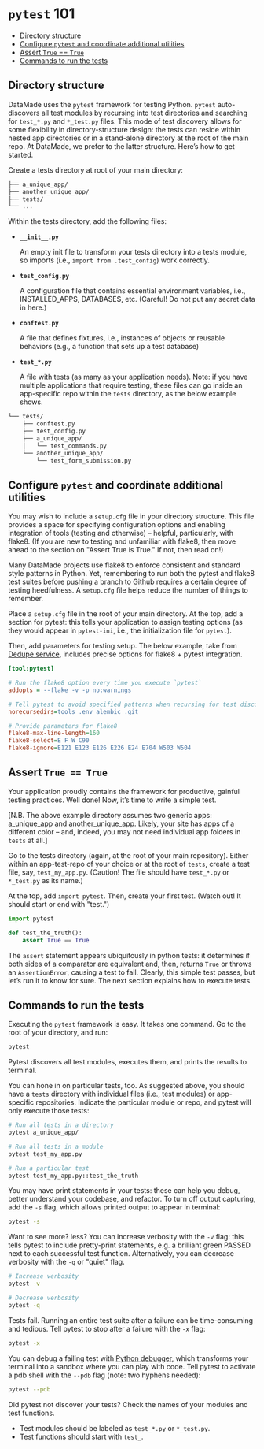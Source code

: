 # `pytest` 101

* [Directory structure](#directory-structure)
* [Configure `pytest` and coordinate additional utilities](#configure-pytest-and-coordinate-additional-utilities)
* [Assert `True` == `True`](#assert-true--true)
* [Commands to run the tests](#commands-to-run-the-tests)

## Directory structure

DataMade uses the `pytest` framework for testing Python. `pytest` auto-discovers all test modules by recursing into test directories and searching for `test_*.py` and `*_test.py` files. This mode of test discovery allows for some flexibility in directory-structure design: the tests can reside within nested app directories or in a stand-alone directory at the root of the main repo. At DataMade, we prefer to the latter structure. Here’s how to get started.

Create a tests directory at root of your main directory:

```bash
├── a_unique_app/
├── another_unique_app/
├── tests/
└── ...
```

Within the tests directory, add the following files:

* **`__init__.py`**

  An empty init file to transform your tests directory into a tests module, so imports (i.e., `import from .test_config`) work correctly.

* **`test_config.py`**

  A configuration file that contains essential environment variables, i.e., INSTALLED_APPS, DATABASES, etc. (Careful! Do not put any secret data in here.)

* **`conftest.py`**

  A file that defines fixtures, i.e., instances of objects or reusable behaviors (e.g., a function that sets up a test database)

* **`test_*.py`**

  A file with tests (as many as your application needs). Note: if you have multiple applications that require testing, these files can go inside an app-specific repo within the `tests` directory, as the below example shows.

```bash
└── tests/
    ├── conftest.py
    ├── test_config.py
    ├── a_unique_app/
    │   └── test_commands.py
    └── another_unique_app/
        └── test_form_submission.py
```

## Configure `pytest` and coordinate additional utilities

You may wish to include a `setup.cfg` file in your directory structure. This file provides a space for specifying configuration options and enabling integration of tools (testing and otherwise) – helpful, particularly, with flake8. (If you are new to testing and unfamiliar with flake8, then move ahead to the section on "Assert True is True." If not, then read on!)

Many DataMade projects use flake8 to enforce consistent and standard style patterns in Python. Yet, remembering to run both the pytest and flake8 test suites before pushing a branch to Github requires a certain degree of testing heedfulness. A `setup.cfg` file helps reduce the number of things to remember.

Place a `setup.cfg` file in the root of your main directory. At the top, add a section for pytest: this tells your application to assign testing options (as they would appear in `pytest-ini`, i.e., the initialization file for `pytest`).

Then, add parameters for testing setup. The below example, take from [Dedupe service](https://github.com/datamade/dedupe-service/blob/master/setup.cfg), includes precise options for flake8 + pytest integration.

```cfg
[tool:pytest]

# Run the flake8 option every time you execute `pytest`
addopts = --flake -v -p no:warnings

# Tell pytest to avoid specified patterns when recursing for test discovery
norecursedirs=tools .env alembic .git

# Provide parameters for flake8
flake8-max-line-length=160
flake8-select=E F W C90
flake8-ignore=E121 E123 E126 E226 E24 E704 W503 W504
```

## Assert `True == True`

Your application proudly contains the framework for productive, gainful testing practices. Well done! Now, it’s time to write a simple test.

[N.B. The above example directory assumes two generic apps: a_unique_app and another_unique_app. Likely, your site has apps of a different color – and, indeed, you may not need individual app folders in `tests` at all.]

Go to the tests directory (again, at the root of your main repository). Either within an app-test-repo of your choice or at the root of `tests`, create a test file, say, `test_my_app.py`. (Caution! The file should have `test_*.py` or `*_test.py` as its name.)

At the top, add `import pytest`. Then, create your first test. (Watch out! It should start or end with "test.")

```python
import pytest

def test_the_truth():
    assert True == True
```

The `assert` statement appears ubiquitously in python tests: it determines if both sides of a comparator are equivalent and, then, returns `True` or throws an `AssertionError`, causing a test to fail. Clearly, this simple test passes, but let’s run it to know for sure. The next section explains how to execute tests.

## Commands to run the tests

Executing the `pytest` framework is easy. It takes one command. Go to the root of your directory, and run:

```bash
pytest
```

Pytest discovers all test modules, executes them, and prints the results to terminal.

You can hone in on particular tests, too. As suggested above, you should have a `tests` directory with individual files (i.e., test modules) or app-specific repositories. Indicate the particular module or repo, and pytest will only execute those tests:

```bash
# Run all tests in a directory
pytest a_unique_app/
```

```bash
# Run all tests in a module
pytest test_my_app.py
```

```bash
# Run a particular test
pytest test_my_app.py::test_the_truth
```

You may have print statements in your tests: these can help you debug, better understand your codebase, and refactor. To turn off output capturing, add the `-s` flag, which allows printed output to appear in terminal:

```bash
pytest -s
```

Want to see more? less? You can increase verbosity with the `-v` flag: this tells pytest to include pretty-print statements, e.g. a brilliant green PASSED next to each successful test function. Alternatively, you can decrease verbosity with the `-q` or "quiet" flag.

```bash
# Increase verbosity
pytest -v

# Decrease verbosity
pytest -q
```

Tests fail. Running an entire test suite after a failure can be time-consuming and tedious. Tell pytest to stop after a failure with the `-x` flag:

```bash
pytest -x
```

You can debug a failing test with [Python debugger](https://docs.python.org/3.6/library/pdb.html), which transforms your terminal into a sandbox where you can play with code. Tell pytest to activate a pdb shell with the `--pdb` flag (note: two hyphens needed):

```bash
pytest --pdb
```

Did pytest not discover your tests? Check the names of your modules and test functions.

* Test modules should be labeled as `test_*.py` or `*_test.py`.
* Test functions should start with `test_`.